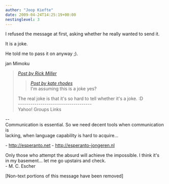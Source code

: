 ```yaml
---
author: "Joop Kiefte"
date: 2009-04-24T14:25:19+00:00
nestinglevel: 3
---
```

I refused the message at first, asking whether he really wanted to send it.  
  
It is a joke.  
  
He told me to pass it on anyway ;).  
  
jan Mimoku  

> [_Post by Rick Miller_](/hwhiec07/confused#post3)  
> 
> > [_Post by kate rhodes_](/hwhiec07/confused#post2)  
> > I'm assuming this is a joke yes?  
> > 
> 
> The real joke is that it's so hard to tell whether it's a joke. :D  
> \------------------------------------  
> Yahoo! Groups Links  
> 

\--  
Communication is essential. So we need decent tools when communication is  
lacking, when language capability is hard to acquire...  
  
\- http://esperanto.net - http://esperanto-jongeren.nl  
  
Only those who attempt the absurd will achieve the impossible. I think it's  
in my basement... let me go upstairs and check.  
\- M. C. Escher  
  
  
\[Non-text portions of this message have been removed\]